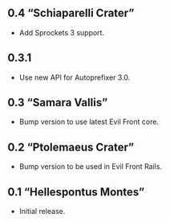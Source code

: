 ## 0.4 “Schiaparelli Crater”

* Add Sprockets 3 support.

## 0.3.1

* Use new API for Autoprefixer 3.0.

## 0.3 “Samara Vallis”

* Bump version to use latest Evil Front core.

## 0.2 “Ptolemaeus Crater”

* Bump version to be used in Evil Front Rails.

## 0.1 “Hellespontus Montes”

* Initial release.
